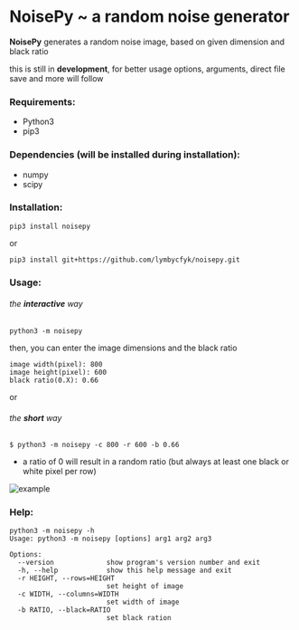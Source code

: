 # NoisePy ~ a random noise generator 

__NoisePy__ generates a random noise image, based on given dimension  and 
black ratio

this is still in **development**, for better usage options, arguments, direct file save and more will follow

### __Requirements__: 

+ Python3
+ pip3

### __Dependencies__ (will be installed during installation):

+ numpy
+ scipy

### __Installation__:

```commandline
pip3 install noisepy
```

or

```commandline
pip3 install git+https://github.com/lymbycfyk/noisepy.git
```

### __Usage__:

###### the __interactive__ way

```commandline
python3 -m noisepy
```

then, you can enter the image dimensions and the black ratio

```commandline
image width(pixel): 800
image height(pixel): 600
black ratio(0.X): 0.66
```

or

###### the __short__ way

```commandline
$ python3 -m noisepy -c 800 -r 600 -b 0.66
```

+ a ratio of 0 will result in a random ratio (but always at least one black or white pixel per row)

![example](https://preview.ibb.co/e1EmCb/exmpl.png "example image")

### __Help__:

```commandline
python3 -m noisepy -h
Usage: python3 -m noisepy [options] arg1 arg2 arg3

Options:
  --version             show program's version number and exit
  -h, --help            show this help message and exit
  -r HEIGHT, --rows=HEIGHT
                        set height of image
  -c WIDTH, --columns=WIDTH
                        set width of image
  -b RATIO, --black=RATIO
                        set black ration
```
